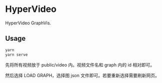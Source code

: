 # HyperVideo

HyperVideo GraphVis.

## Usage

```bash
yarn
yarn serve
```

先将所有视频放于 public/video 内。视频文件名和 graph 内的 id 相对即可。

然后选择 LOAD GRAPH，选择图 json 文件即可。若要重新选择需要刷新网页。
